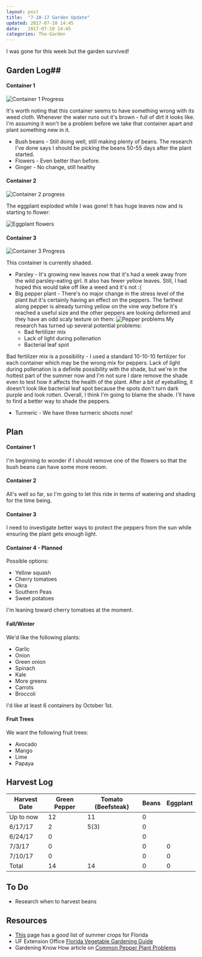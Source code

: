 ```yaml
---
layout: post
title:  "7-10-17 Garden Update"
updated: 2017-07-10 14:45
date:   2017-07-10 14:45
categories: The-Garden
---
```

I was gone for this week but the garden survived!

## Garden Log##

#### Container 1

![Container 1 Progress]({{site.basepath}}/img/IMG_20170710_082055242.jpg)

It's worth noting that this container seems to have something wrong with its weed cloth. Whenever the water runs out it's brown - full of dirt it looks like. I'm assuming it won't be a problem before we take that container apart and plant something new in it.

* Bush beans - Still doing well, still making plenty of beans. The research I've done says I should be picking the beans 50-55 days after the plant started. 
* Flowers - Even better than before.
* Ginger - No change, still healthy

#### Container 2

![Container 2 progress]({{site.basepath}}/img/IMG_20170710_081910154.jpg)

The eggplant exploded while I was gone! It has huge leaves now and is starting to flower:

![Eggplant flowers]({{site.basepath}}/img/IMG_20170710_081920971_HDR.jpg)


#### Container 3

![Container 3 Progress]({{site.basepath}}/img/IMG_20170710_081831499_HDR.jpg)

This container is currently shaded. 

* Parsley - It's growing new leaves now that it's had a week away from the wild parsley-eating girl. It also has fewer yellow leaves. Still, I had hoped this would take off like a weed and it's not :(
* Big pepper plant - There's no major change in the stress level of the plant but it's certainly having an effect on the peppers. The farthest along pepper is already turning yellow on the vine *way* before it's reached a useful size and the other peppers are looking deformed and they have an odd scaly texture on them:
![Pepper problems]({{site.basepath}}/img/IMG_20170710_081839813.jpg)
My research has turned up several potential problems:
	* Bad fertilizer mix
	* Lack of light during pollenation
	* Bacterial leaf spot
	
Bad fertilizer mix is a possibility - I used a standard 10-10-10 fertilizer for each container which may be the wrong mix for peppers. Lack of light during pollenation is a definite possibility with the shade, but we're in the hottest part of the summer now and I'm not sure I dare remove the shade even to test how it affects the health of the plant. After a bit of eyeballing, it doesn't look like bacterial leaf spot because the spots don't turn dark purple and look rotten. Overall, I think I'm going to blame the shade. I'll have to find a better way to shade the peppers.

* Turmeric - We have three turmeric shoots now!

## Plan ##

#### Container 1

I'm beginning to wonder if I should remove one of the flowers so that the bush beans can have some more reoom.

#### Container 2

All's well so far, so I'm going to let this ride in terms of watering and shading for the time being.

#### Container 3

I need to investigate better ways to protect the peppers from the sun while ensuring the plant gets enough light.

#### Container 4 - Planned

Possible options:

* Yellow squash 
* Cherry tomatoes
* Okra
* Southern Peas
* Sweet potatoes

I'm leaning toward cherry tomatoes at the moment.

#### Fall/Winter

We'd like the following plants:

* Garlic
* Onion
* Green onion
* Spinach
* Kale
* More greens
* Carrots
* Broccoli

I'd like at least 6 containers by October 1st. 

#### Fruit Trees

We want the following fruit trees:

* Avocado
* Mango
* Lime
* Papaya

## Harvest Log ##

| Harvest Date | Green Pepper | Tomato (Beefsteak) | Beans | Eggplant |
|--------------|--------------|--------------------|-------|----------|
| Up to now | 12 | 11 | 0 | 
| 6/17/17 | 2 | 5(3) | 0 |
| 6/24/17 | 0 | | 0 |
| 7/3/17  | 0 | | 0 | 0 |
| 7/10/17 | 0 | | 0 | 0 |
| Total | 14 | 14 | 0 | 0 |


## To Do ##

* Research when to harvest beans

## Resources ##
* [This](http://www.foginfo.org/2014/06/05/summer-gardening-in-florida-its-hot-hot-hot/) page has a good list of summer crops for Florida
* UF Extension Office [Florida Vegetable Gardening Guide](http://edis.ifas.ufl.edu/pdffiles/vh/vh02100.pdf)
* Gardening Know How article on [Common Pepper Plant Problems](https://www.gardeningknowhow.com/edible/vegetables/pepper/common-pepper-plant-problems.htm)
